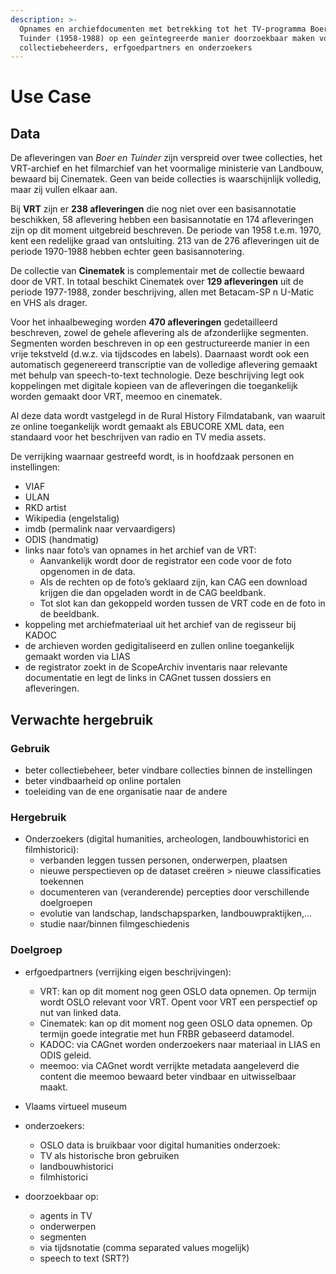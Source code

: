```yaml
---
description: >-
  Opnames en archiefdocumenten met betrekking tot het TV-programma Boer en
  Tuinder (1958-1988) op een geïntegreerde manier doorzoekbaar maken voor
  collectiebeheerders, erfgoedpartners en onderzoekers
---
```


# Use Case

##

## Data

De afleveringen van _Boer en Tuinder_ zijn verspreid over twee collecties, het VRT-archief en het filmarchief van het voormalige ministerie van Landbouw, bewaard bij Cinematek. Geen van beide collecties is waarschijnlijk volledig, maar zij vullen elkaar aan.&#x20;

Bij **VRT** zijn er **238 afleveringen** die nog niet over een basisannotatie beschikken, 58 aflevering hebben een basisannotatie en 174 afleveringen zijn op dit moment uitgebreid beschreven. De periode van 1958 t.e.m. 1970, kent een redelijke graad van ontsluiting. 213 van de 276 afleveringen uit de periode 1970-1988 hebben echter geen basisannotering.&#x20;

De collectie van **Cinematek** is complementair met de collectie bewaard door de VRT. In totaal beschikt Cinematek over **129 afleveringen** uit de periode 1977-1988, zonder beschrijving, allen met Betacam-SP n U-Matic en VHS als drager.

Voor het inhaalbeweging worden **470 afleveringen** gedetailleerd beschreven, zowel de gehele aflevering als de afzonderlijke segmenten. Segmenten worden beschreven in op een gestructureerde manier in een vrije tekstveld (d.w.z. via tijdscodes en labels). Daarnaast wordt ook een automatisch gegenereerd transcriptie van de volledige aflevering gemaakt met behulp van speech-to-text technologie. Deze beschrijving legt ook koppelingen met digitale kopieen van de afleveringen die toegankelijk worden gemaakt door VRT, meemoo en cinematek.

Al deze data wordt vastgelegd in de Rural History Filmdatabank, van waaruit ze online toegankelijk wordt gemaakt als EBUCORE XML data, een standaard voor het beschrijven van radio en TV media assets.

De verrijking waarnaar gestreefd wordt, is in hoofdzaak personen en instellingen:

* VIAF
* ULAN
* RKD artist
* Wikipedia (engelstalig)
* imdb (permalink naar vervaardigers)
* ODIS (handmatig)
* links naar foto’s van opnames in het archief van de VRT:
  * Aanvankelijk wordt door de registrator een code voor de foto opgenomen in de data.
  * Als de rechten op de foto’s geklaard zijn, kan CAG een download krijgen die dan opgeladen wordt in de CAG beeldbank.&#x20;
  * Tot slot kan dan gekoppeld worden tussen de VRT code en de foto in de beeldbank.&#x20;
* koppeling met archiefmateriaal uit het archief van de regisseur bij KADOC
* de archieven worden gedigitaliseerd en zullen online toegankelijk gemaakt worden via LIAS
* de registrator zoekt in de ScopeArchiv inventaris naar relevante documentatie en legt de links in CAGnet tussen dossiers en afleveringen.

## Verwachte hergebruik

### Gebruik

* beter collectiebeheer, beter vindbare collecties binnen de instellingen
* beter vindbaarheid op online portalen
* toeleiding van de ene organisatie naar de andere

### Hergebruik

* Onderzoekers (digital humanities, archeologen,  landbouwhistorici en filmhistorici):
  * verbanden leggen tussen personen, onderwerpen, plaatsen
  * nieuwe perspectieven op de dataset creëren > nieuwe classificaties toekennen
  * documenteren van (veranderende) percepties door verschillende doelgroepen
  * evolutie van landschap, landschapsparken, landbouwpraktijken,...
  * studie naar/binnen filmgeschiedenis

### Doelgroep

* erfgoedpartners (verrijking eigen beschrijvingen):&#x20;
  * VRT: kan op dit moment nog geen OSLO data opnemen. Op termijn wordt OSLO relevant voor VRT. Opent voor VRT een perspectief op nut van linked data.
  * Cinematek: kan op dit moment nog geen OSLO data opnemen. Op termijn goede integratie met hun FRBR gebaseerd datamodel.&#x20;
  * KADOC: via CAGnet worden onderzoekers naar materiaal in LIAS en ODIS geleid.&#x20;
  * meemoo: via CAGnet wordt verrijkte metadata aangeleverd die content die meemoo bewaard beter vindbaar en uitwisselbaar maakt.
* Vlaams virtueel museum
*   onderzoekers:

    * OSLO data is bruikbaar voor digital humanities onderzoek:
    * TV als historische bron gebruiken
    * landbouwhistorici
    * filmhistorici


* doorzoekbaar op:
  * agents in TV
  * onderwerpen
  * segmenten
  * via tijdsnotatie (comma separated values mogelijk)
  * speech to text (SRT?)
